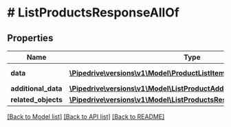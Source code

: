 # # ListProductsResponseAllOf

## Properties

Name | Type | Description | Notes
------------ | ------------- | ------------- | -------------
**data** | [**\Pipedrive\versions\v1\Model\ProductListItem[]**](ProductListItem.md) | The array of products |
**additional_data** | [**\Pipedrive\versions\v1\Model\ListProductAdditionalData**](ListProductAdditionalData.md) |  |
**related_objects** | [**\Pipedrive\versions\v1\Model\ListProductsResponseAllOfRelatedObjects**](ListProductsResponseAllOfRelatedObjects.md) |  |

[[Back to Model list]](../README.md#documentation-for-models) [[Back to API list]](../README.md#documentation-for-api-endpoints) [[Back to README]](../README.md)
